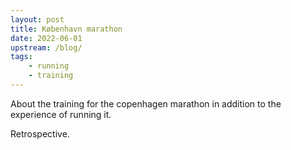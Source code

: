 ```yaml
---
layout: post
title: København marathon
date: 2022-06-01
upstream: /blog/
tags: 
    - running
    - training
---
```


About the training for the copenhagen marathon in addition to the experience of running it. 

Retrospective. 